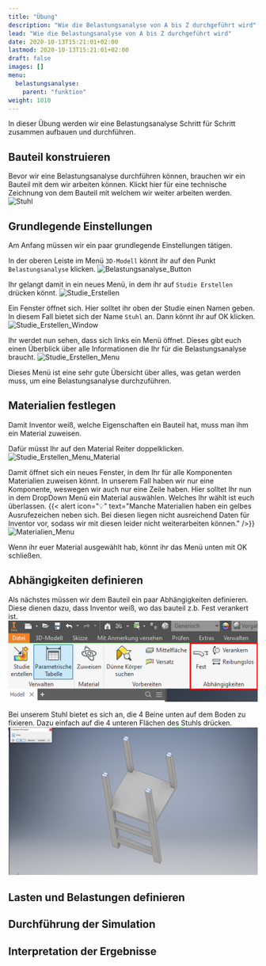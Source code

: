 ```yaml
---
title: "Übung"
description: "Wie die Belastungsanalyse von A bis Z durchgeführt wird"
lead: "Wie die Belastungsanalyse von A bis Z durchgeführt wird"
date: 2020-10-13T15:21:01+02:00
lastmod: 2020-10-13T15:21:01+02:00
draft: false
images: []
menu:
  belastungsanalyse:
    parent: "funktion"
weight: 1010
---
```


In dieser Übung werden wir eine Belastungsanalyse Schritt für Schritt zusammen aufbauen und durchführen.

## Bauteil konstruieren

Bevor wir eine Belastungsanalyse durchführen können, brauchen wir ein Bauteil mit dem wir arbeiten können. Klickt hier für eine technische Zeichnung von dem Bauteil mit welchem wir weiter arbeiten werden.
![Stuhl](Stuhl.PNG)

## Grundlegende Einstellungen

Am Anfang müssen wir ein paar grundlegende Einstellungen tätigen.

In der oberen Leiste im Menü `3D-Modell` könnt ihr auf den Punkt `Belastungsanalyse` klicken.
![Belastungsanalyse_Button](Belastungsanalyse_Button.PNG)

Ihr gelangt damit in ein neues Menü, in dem ihr auf `Studie Erstellen` drücken könnt.
![Studie_Erstellen](Studie_Erstellen.PNG)

Ein Fenster öffnet sich. Hier solltet ihr oben der Studie einen Namen geben. In diesem Fall bietet sich der Name `Stuhl` an. Dann könnt ihr auf OK klicken.
![Studie_Erstellen_Window](Studie_Erstellen_Window.PNG)

Ihr werdet nun sehen, dass sich links ein Menü öffnet. Dieses gibt euch einen Überblick über alle Informationen die Ihr für die Belastungsanalyse braucht.
![Studie_Erstellen_Menu](Studie_Erstellen_Menu.PNG)

Dieses Menü ist eine sehr gute Übersicht über alles, was getan werden muss, um eine Belastungsanalyse durchzuführen.

## Materialien festlegen

Damit Inventor weiß, welche Eigenschaften ein Bauteil hat, muss man ihm ein Material zuweisen.

Dafür müsst Ihr auf den Material Reiter doppelklicken.
![Studie_Erstellen_Menu_Material](Studie_Erstellen_Menu_Material.PNG)

Damit öffnet sich ein neues Fenster, in dem Ihr für alle Komponenten Materialien zuweisen könnt. In unserem Fall haben wir nur eine Komponente, weswegen wir auch nur eine Zeile haben. Hier solltet Ihr nun in dem DropDown Menü ein Material auswählen. Welches Ihr wählt ist euch überlassen.
{{< alert icon="💡" text="Manche Materialien haben ein gelbes Ausrufezeichen neben sich. Bei diesen liegen nicht ausreichend Daten für Inventor vor, sodass wir mit diesen leider nicht weiterarbeiten können." />}}
![Materialien_Menu](Materialien_Menu.PNG)

Wenn ihr euer Material ausgewählt hab, könnt ihr das Menü unten mit OK schließen.

## Abhängigkeiten definieren

Als nächstes müssen wir dem Bauteil ein paar Abhängigkeiten definieren. Diese dienen dazu, dass Inventor weiß, wo das bauteil z.b. Fest verankert ist.
![Abhängigkeiten_Menu](Abhängigkeiten_Menu.PNG)

Bei unserem Stuhl bietet es sich an, die 4 Beine unten auf dem Boden zu fixieren. Dazu einfach auf die 4 unteren Flächen des Stuhls drücken.
![Abhängigkeiten_Festlegen](Abhängigkeiten_Festlegen.PNG)

## Lasten und Belastungen definieren

## Durchführung der Simulation

## Interpretation der Ergebnisse

